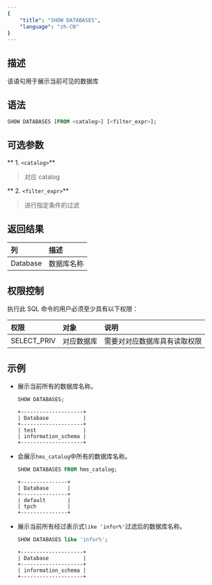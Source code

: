 ```yaml
---
{
    "title": "SHOW DATABASES",
    "language": "zh-CN"
}
---
```


<!--
Licensed to the Apache Software Foundation (ASF) under one
or more contributor license agreements.  See the NOTICE file
distributed with this work for additional information
regarding copyright ownership.  The ASF licenses this file
to you under the Apache License, Version 2.0 (the
"License"); you may not use this file except in compliance
with the License.  You may obtain a copy of the License at

  http://www.apache.org/licenses/LICENSE-2.0

Unless required by applicable law or agreed to in writing,
software distributed under the License is distributed on an
"AS IS" BASIS, WITHOUT WARRANTIES OR CONDITIONS OF ANY
KIND, either express or implied.  See the License for the
specific language governing permissions and limitations
under the License.
-->


## 描述

该语句用于展示当前可见的数据库

## 语法

```sql
SHOW DATABASES [FROM <catalog>] [<filter_expr>];
```

## 可选参数

** 1. `<catalog>`**
>  对应 catalog

** 2. `<filter_expr>`**
>  进行指定条件的过滤

## 返回结果

|  列 | 描述    |
|:--|:------|
| Database |  数据库名称|

## 权限控制

执行此 SQL 命令的用户必须至少具有以下权限：

| 权限         | 对象    | 说明             |
|:-----------|:------|:---------------|
| SELECT_PRIV | 对应数据库 | 需要对对应数据库具有读取权限 |

## 示例

- 展示当前所有的数据库名称。

   ```sql
   SHOW DATABASES;
   ```

   ```text
   +--------------------+
   | Database           |
   +--------------------+
   | test               |
   | information_schema |
   +--------------------+
   ```

- 会展示`hms_catalog`中所有的数据库名称。

   ```sql
   SHOW DATABASES FROM hms_catalog;
   ```

   ```text
   +---------------+
   | Database      |
   +---------------+
   | default       |
   | tpch          |
   +---------------+
   ```

- 展示当前所有经过表示式`like 'infor%'`过滤后的数据库名称。

   ```sql
   SHOW DATABASES like 'infor%';
   ```

   ```text
   +--------------------+
   | Database           |
   +--------------------+
   | information_schema |
   +--------------------+
   ```
